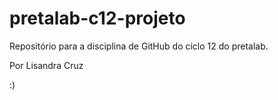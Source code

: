 # pretalab-c12-projeto

Repositório para a disciplina de GitHub do ciclo 12 do pretalab.

Por Lisandra Cruz

:)
